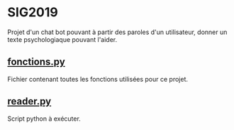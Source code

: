 # SIG2019 
Projet d'un chat bot pouvant à partir des paroles d'un utilisateur, donner un texte psychologiaque pouvant l'aider.

## [fonctions.py](fonctions.py)
Fichier contenant toutes les fonctions utilisées pour ce projet.

## [reader.py](reader.py)
Script python à exécuter.
